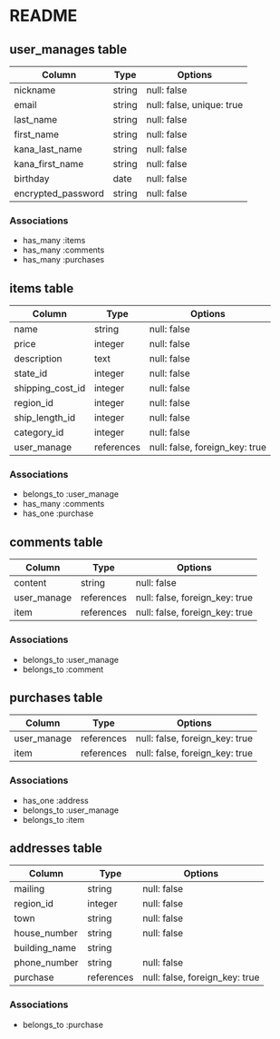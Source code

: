 # README

## user_manages table
| Column             | Type   | Options                   | 
| ------------------ | ------ | ------------------------- |
| nickname           | string | null: false               |
| email              | string | null: false, unique: true | 
| last_name          | string | null: false               |
| first_name         | string | null: false               |
| kana_last_name     | string | null: false               |
| kana_first_name    | string | null: false               |
| birthday           | date   | null: false               |
| encrypted_password | string | null: false               |

### Associations
- has_many :items
- has_many :comments
- has_many :purchases

## items table
| Column           | Type          | Options                        |
| ---------------- | ------------- | ------------------------------ |
| name             | string        | null: false                    | 
| price            | integer       | null: false                    |
| description      | text          | null: false                    |
| state_id         | integer       | null: false                    |
| shipping_cost_id | integer       | null: false                    |
| region_id        | integer       | null: false                    |
| ship_length_id   | integer       | null: false                    |
| category_id      | integer       | null: false                    |
| user_manage      | references    | null: false, foreign_key: true |

### Associations
- belongs_to :user_manage
- has_many :comments
- has_one  :purchase

## comments table
| Column      | Type       | Options                        | 
| ----------- | ---------- | ------------------------------ |
| content     | string     | null: false                    |
| user_manage | references | null: false, foreign_key: true |
| item        | references | null: false, foreign_key: true |

### Associations
- belongs_to :user_manage
- belongs_to :comment

## purchases table
| Column      | Type       | Options                        | 
| ----------- | ---------- | ------------------------------ |
| user_manage | references | null: false, foreign_key: true |
| item        | references | null: false, foreign_key: true |

### Associations
- has_one :address
- belongs_to :user_manage
- belongs_to :item

## addresses table
| Column        | Type       | Options                        | 
| ------------- | ---------- | ------------------------------ |
| mailing       | string     | null: false                    |
| region_id     | integer    | null: false                    |   
| town          | string     | null: false                    |          
| house_number  | string     | null: false                    |
| building_name | string     |                                |
| phone_number  | string     | null: false                    |          
| purchase      | references | null: false, foreign_key: true | 

### Associations
- belongs_to :purchase

